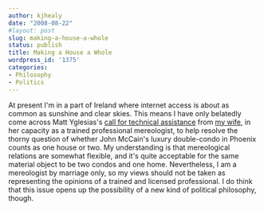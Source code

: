 ```yaml
---
author: kjhealy
date: "2008-08-22"
#layout: post
slug: making-a-house-a-whole
status: publish
title: Making a House a Whole
wordpress_id: '1375'
categories:
- Philosophy
- Politics
---
```


At present I'm in a part of Ireland where internet access is about as common as sunshine and clear skies. This means I have only belatedly come across Matt Yglesias's [call for technical assistance](http://yglesias.thinkprogress.org/archives/2008/08/two_become_one.php) from [my wife](http://www.u.arizona.edu/~lapaul), in her capacity as a trained professional mereologist, to help resolve the thorny question of whether John McCain's luxury double-condo in Phoenix counts as one house or two. My understanding is that mereological relations are somewhat flexible, and it's quite acceptable for the same material object to be two condos and one home. Nevertheless, I am a mereologist by marriage only, so my views should not be taken as representing the opinions of a trained and licensed professional. I do think that this issue opens up the possibility of a new kind of political philosophy, though.
